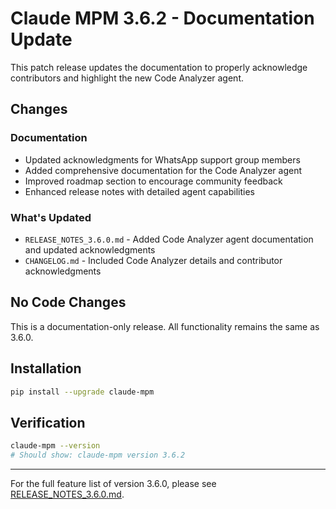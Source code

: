# Claude MPM 3.6.2 - Documentation Update

This patch release updates the documentation to properly acknowledge contributors and highlight the new Code Analyzer agent.

## Changes

### Documentation
- Updated acknowledgments for WhatsApp support group members
- Added comprehensive documentation for the Code Analyzer agent
- Improved roadmap section to encourage community feedback
- Enhanced release notes with detailed agent capabilities

### What's Updated
- `RELEASE_NOTES_3.6.0.md` - Added Code Analyzer agent documentation and updated acknowledgments
- `CHANGELOG.md` - Included Code Analyzer details and contributor acknowledgments

## No Code Changes
This is a documentation-only release. All functionality remains the same as 3.6.0.

## Installation

```bash
pip install --upgrade claude-mpm
```

## Verification

```bash
claude-mpm --version
# Should show: claude-mpm version 3.6.2
```

---

For the full feature list of version 3.6.0, please see [RELEASE_NOTES_3.6.0.md](RELEASE_NOTES_3.6.0.md).